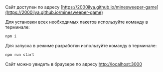 Сайт доступен по адресу [https://2000ilya.github.io/minesweeper-game](https://2000ilya.github.io/minesweeper-game)

Для установки всех необходимых пакетов используйте команду в терминале:

```bash
npm i
```

Для запуска в режиме разработки используйте команду в терминале:

```bash
npm run start
```

Сайт можно увидеть в браузере по адресу [http://localhost:3000](http://localhost:3000)
